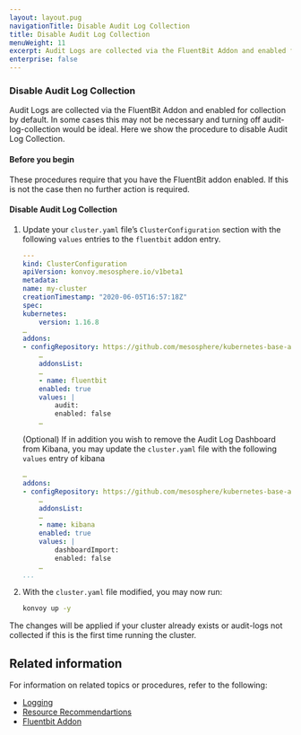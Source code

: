 ```yaml
---
layout: layout.pug
navigationTitle: Disable Audit Log Collection
title: Disable Audit Log Collection
menuWeight: 11
excerpt: Audit Logs are collected via the FluentBit Addon and enabled for collection by default. In some cases this may not be necessary and turning off audit-log-collection would be ideal. Here we show the procedure to disable Audit Log Collection.
enterprise: false
---
```


### Disable Audit Log Collection

Audit Logs are collected via the FluentBit Addon and enabled for collection by default. In some cases this may not be necessary and turning off audit-log-collection would be ideal. Here we show the procedure to disable Audit Log Collection.

#### Before you begin

These procedures require that you have the FluentBit addon enabled. If this is not the case then no further action is required.

#### Disable Audit Log Collection

1. Update your `cluster.yaml` file’s `ClusterConfiguration` section with the following `values` entries to the `fluentbit` addon entry.

   ```yaml
   ---
   kind: ClusterConfiguration
   apiVersion: konvoy.mesosphere.io/v1beta1
   metadata:
   name: my-cluster
   creationTimestamp: "2020-06-05T16:57:18Z"
   spec:
   kubernetes:
       version: 1.16.8
   …
   addons:
   - configRepository: https://github.com/mesosphere/kubernetes-base-addons
       …
       addonsList:
       …
       - name: fluentbit
       enabled: true
       values: |
           audit:
           enabled: false
       …
   ```

   (Optional) If in addition you wish to remove the Audit Log Dashboard from Kibana, you may update the `cluster.yaml` file with the following `values` entry of kibana

   ```yaml
   …
   addons:
   - configRepository: https://github.com/mesosphere/kubernetes-base-addons
       …
       addonsList:
       …
       - name: kibana
       enabled: true
       values: |
           dashboardImport:
           enabled: false
       …
   ...
   ```

2. With the `cluster.yaml` file modified, you may now run:
   ```bash
   konvoy up -y
   ```

The changes will be applied if your cluster already exists or audit-logs not collected if this is the first time running the cluster.

## Related information

For information on related topics or procedures, refer to the following:

- [Logging](../../logging)
- [Resource Recommendartions](../../logging/recommendations)
- [Fluentbit Addon](../../addons/fluentbit)
